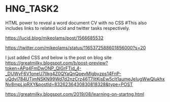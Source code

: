 # HNG_TASK2
HTML power to reveal a word document CV with no CSS 
#This also includes links to related lucid and twitter tasks respectively.

https://lucid.blog/mikeolams/post/1566685532

https://twitter.com/mikeolams/status/1165372588601856000?s=20


I just added CSS and below is the post on blog site
https://greatmilky.blogspot.com/b/post-preview?token=APq4FmDwONP_QIGrFTid_4-_DUWyF6V1oneU7Ilkg4Z0QYaQnQpevMIgbyzps14FnP-uQdyI784UTjmNSKN99Wd7d2nzCrz46T7lItKjsEw5cIt1aumeJeIugWwQlukhxNv8mpLjpRXY&postId=8326236430830818328&type=POST

https://greatmilky.blogspot.com/2019/08/learning-on-startng.html
